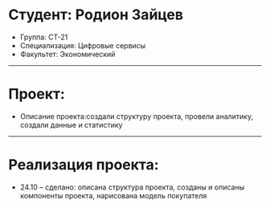 # Студент: Родион Зайцев
- Группа: СТ-21
- Специализация: Цифровые сервисы
- Факультет: Экономический
---
# Проект: 
- Описание проекта:создали структуру проекта, провели аналитику, создали данные и статистику
---
# Реализация проекта:
- 24.10 – сделано: описана структура проекта, созданы и описаны компоненты проекта, нарисована модель покупателя
